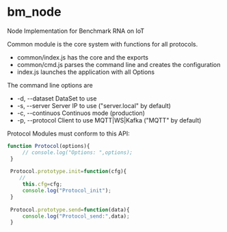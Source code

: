 # bm_node
Node Implementation for Benchmark RNA on IoT

Common module is the core system with functions for all protocols.

* common/index.js has the core and the exports
* common/cmd.js parses the command line and creates the configuration
* index.js launches the application with all Options

The command line options are
*   -d, --dataset <ARG1>  	DataSet to use
*   -s, --server          	Server IP to use ("server.local" by default)
*   -c, --continuos       	Continuos mode (production)
*   -p, --protocol <ARG1> 	Client to use MQTT|WS|Kafka ("MQTT" by default)

Protocol Modules must conform to this API:
```javascript
function Protocol(options){
     // console.log("Options: ",options);
 }
 
 Protocol.prototype.init=function(cfg){
    //
     this.cfg=cfg;
     console.log("Protocol_init");
 }
 
 Protocol.prototype.send=function(data){
     console.log("Protocol_send:",data);
 }
 ```
